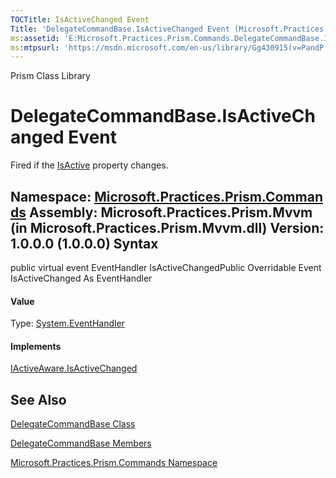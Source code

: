 ```yaml
---
TOCTitle: IsActiveChanged Event
Title: 'DelegateCommandBase.IsActiveChanged Event (Microsoft.Practices.Prism.Commands)'
ms:assetid: 'E:Microsoft.Practices.Prism.Commands.DelegateCommandBase.IsActiveChanged'
ms:mtpsurl: 'https://msdn.microsoft.com/en-us/library/Gg430915(v=PandP.50)'
---
```


Prism Class Library

DelegateCommandBase.IsActiveChanged Event
=============================================

Fired if the [IsActive](https://msdn.microsoft.com/p:microsoft.practices.prism.commands.delegatecommandbase.isactive) property changes.

**Namespace:** [Microsoft.Practices.Prism.Commands](https://msdn.microsoft.com/n:microsoft.practices.prism.commands)
**Assembly:** Microsoft.Practices.Prism.Mvvm (in Microsoft.Practices.Prism.Mvvm.dll) Version: 1.0.0.0 (1.0.0.0)
Syntax
------

<span id="syntaxToggle"></span>public virtual event EventHandler IsActiveChangedPublic Overridable Event IsActiveChanged As EventHandler
#### Value

Type: [System.EventHandler](http://msdn2.microsoft.com/en-us/library/xhb70ccc)
#### Implements

[IActiveAware.IsActiveChanged](https://msdn.microsoft.com/e:microsoft.practices.prism.iactiveaware.isactivechanged)

See Also
--------


[DelegateCommandBase Class](https://msdn.microsoft.com/t:microsoft.practices.prism.commands.delegatecommandbase)

[DelegateCommandBase Members](https://msdn.microsoft.com/allmembers.t:microsoft.practices.prism.commands.delegatecommandbase)

[Microsoft.Practices.Prism.Commands Namespace](https://msdn.microsoft.com/n:microsoft.practices.prism.commands)
